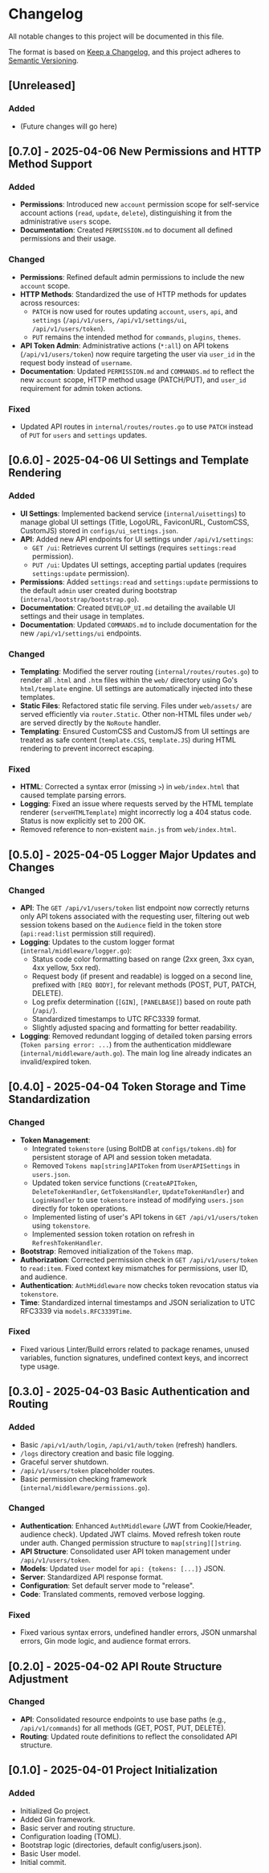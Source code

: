 # Changelog

All notable changes to this project will be documented in this file.

The format is based on [Keep a Changelog](https://keepachangelog.com/en/1.1.0/),
and this project adheres to [Semantic Versioning](https://semver.org/spec/v2.0.0.html).

## [Unreleased]

### Added

- (Future changes will go here)

## [0.7.0] - 2025-04-06 New Permissions and HTTP Method Support

### Added

- **Permissions**: Introduced new `account` permission scope for self-service account actions (`read`, `update`, `delete`), distinguishing it from the administrative `users` scope.
- **Documentation**: Created `PERMISSION.md` to document all defined permissions and their usage.

### Changed

- **Permissions**: Refined default admin permissions to include the new `account` scope.
- **HTTP Methods**: Standardized the use of HTTP methods for updates across resources:
  - `PATCH` is now used for routes updating `account`, `users`, `api`, and `settings` (`/api/v1/users`, `/api/v1/settings/ui`, `/api/v1/users/token`).
  - `PUT` remains the intended method for `commands`, `plugins`, `themes`.
- **API Token Admin**: Administrative actions (`*:all`) on API tokens (`/api/v1/users/token`) now require targeting the user via `user_id` in the request body instead of `username`.
- **Documentation**: Updated `PERMISSION.md` and `COMMANDS.md` to reflect the new `account` scope, HTTP method usage (PATCH/PUT), and `user_id` requirement for admin token actions.

### Fixed

- Updated API routes in `internal/routes/routes.go` to use `PATCH` instead of `PUT` for `users` and `settings` updates.

## [0.6.0] - 2025-04-06 UI Settings and Template Rendering

### Added

- **UI Settings**: Implemented backend service (`internal/uisettings`) to manage global UI settings (Title, LogoURL, FaviconURL, CustomCSS, CustomJS) stored in `configs/ui_settings.json`.
- **API**: Added new API endpoints for UI settings under `/api/v1/settings`:
  - `GET /ui`: Retrieves current UI settings (requires `settings:read` permission).
  - `PUT /ui`: Updates UI settings, accepting partial updates (requires `settings:update` permission).
- **Permissions**: Added `settings:read` and `settings:update` permissions to the default `admin` user created during bootstrap (`internal/bootstrap/bootstrap.go`).
- **Documentation**: Created `DEVELOP_UI.md` detailing the available UI settings and their usage in templates.
- **Documentation**: Updated `COMMANDS.md` to include documentation for the new `/api/v1/settings/ui` endpoints.

### Changed

- **Templating**: Modified the server routing (`internal/routes/routes.go`) to render all `.html` and `.htm` files within the `web/` directory using Go's `html/template` engine. UI settings are automatically injected into these templates.
- **Static Files**: Refactored static file serving. Files under `web/assets/` are served efficiently via `router.Static`. Other non-HTML files under `web/` are served directly by the `NoRoute` handler.
- **Templating**: Ensured CustomCSS and CustomJS from UI settings are treated as safe content (`template.CSS`, `template.JS`) during HTML rendering to prevent incorrect escaping.

### Fixed

- **HTML**: Corrected a syntax error (missing `>`) in `web/index.html` that caused template parsing errors.
- **Logging**: Fixed an issue where requests served by the HTML template renderer (`serveHTMLTemplate`) might incorrectly log a 404 status code. Status is now explicitly set to 200 OK.
- Removed reference to non-existent `main.js` from `web/index.html`.

## [0.5.0] - 2025-04-05 Logger Major Updates and Changes

### Changed

- **API**: The `GET /api/v1/users/token` list endpoint now correctly returns only API tokens associated with the requesting user, filtering out web session tokens based on the `Audience` field in the token store (`api:read:list` permission still required).
- **Logging**: Updates to the custom logger format (`internal/middleware/logger.go`):
  - Status code color formatting based on range (2xx green, 3xx cyan, 4xx yellow, 5xx red).
  - Request body (if present and readable) is logged on a second line, prefixed with `[REQ BODY]`, for relevant methods (POST, PUT, PATCH, DELETE).
  - Log prefix determination (`[GIN]`, `[PANELBASE]`) based on route path (`/api/`).
  - Standardized timestamps to UTC RFC3339 format.
  - Slightly adjusted spacing and formatting for better readability.
- **Logging**: Removed redundant logging of detailed token parsing errors (`Token parsing error: ...`) from the authentication middleware (`internal/middleware/auth.go`). The main log line already indicates an invalid/expired token.

## [0.4.0] - 2025-04-04 Token Storage and Time Standardization

### Changed

- **Token Management**:
  - Integrated `tokenstore` (using BoltDB at `configs/tokens.db`) for persistent storage of API and session token metadata.
  - Removed `Tokens map[string]APIToken` from `UserAPISettings` in `users.json`.
  - Updated token service functions (`CreateAPIToken`, `DeleteTokenHandler`, `GetTokensHandler`, `UpdateTokenHandler`) and `LoginHandler` to use `tokenstore` instead of modifying `users.json` directly for token operations.
  - Implemented listing of user's API tokens in `GET /api/v1/users/token` using `tokenstore`.
  - Implemented session token rotation on refresh in `RefreshTokenHandler`.
- **Bootstrap**: Removed initialization of the `Tokens` map.
- **Authorization**: Corrected permission check in `GET /api/v1/users/token` to `read:item`. Fixed context key mismatches for permissions, user ID, and audience.
- **Authentication**: `AuthMiddleware` now checks token revocation status via `tokenstore`.
- **Time**: Standardized internal timestamps and JSON serialization to UTC RFC3339 via `models.RFC3339Time`.

### Fixed

- Fixed various Linter/Build errors related to package renames, unused variables, function signatures, undefined context keys, and incorrect type usage.

## [0.3.0] - 2025-04-03 Basic Authentication and Routing

### Added

- Basic `/api/v1/auth/login`, `/api/v1/auth/token` (refresh) handlers.
- `/logs` directory creation and basic file logging.
- Graceful server shutdown.
- `/api/v1/users/token` placeholder routes.
- Basic permission checking framework (`internal/middleware/permissions.go`).

### Changed

- **Authentication**: Enhanced `AuthMiddleware` (JWT from Cookie/Header, audience check). Updated JWT claims. Moved refresh token route under auth. Changed permission structure to `map[string][]string`.
- **API Structure**: Consolidated user API token management under `/api/v1/users/token`.
- **Models**: Updated `User` model for `api: {tokens: [...]}` JSON.
- **Server**: Standardized API response format.
- **Configuration**: Set default server mode to "release".
- **Code**: Translated comments, removed verbose logging.

### Fixed

- Fixed various syntax errors, undefined handler errors, JSON unmarshal errors, Gin mode logic, and audience format errors.

## [0.2.0] - 2025-04-02 API Route Structure Adjustment

### Changed

- **API**: Consolidated resource endpoints to use base paths (e.g., `/api/v1/commands`) for all methods (GET, POST, PUT, DELETE).
- **Routing**: Updated route definitions to reflect the consolidated API structure.

## [0.1.0] - 2025-04-01 Project Initialization

### Added

- Initialized Go project.
- Added Gin framework.
- Basic server and routing structure.
- Configuration loading (TOML).
- Bootstrap logic (directories, default config/users.json).
- Basic User model.
- Initial commit.
